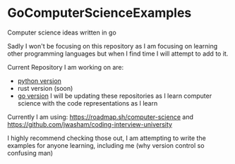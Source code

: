 # GoComputerScienceExamples
Computer science ideas written in go

Sadly I won't be focusing on this repository as I am focusing on learning other programming languages but when I find time I will attempt to add to it.

Current Repository I am working on are:
- [python version](https://github.com/NativeCognitive/PyComputerScienceExamples)
- rust version (soon)
- [go version](https://github.com/NativeCognitive/GoComputerScienceExamples)
I will be updating these repositories as I learn computer science with the code representations as I learn

Currently I am using:
https://roadmap.sh/computer-science
and
https://github.com/jwasham/coding-interview-university

I highly recommend checking those out, I am attempting to write the examples for anyone learning, including me
(why version control so confusing man)
